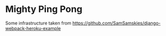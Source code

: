 # Mighty Ping Pong

Some infrastructure taken from https://github.com/SamSamskies/django-webpack-heroku-example
